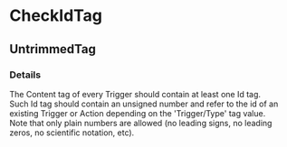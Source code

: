 ﻿---  
uid: Validator_5_10_3  
---

# CheckIdTag

## UntrimmedTag

### Details

The Content tag of every Trigger should contain at least one Id tag.  
Such Id tag should contain an unsigned number and refer to the id of an existing Trigger or Action depending on the 'Trigger\/Type' tag value.  
Note that only plain numbers are allowed (no leading signs, no leading zeros, no scientific notation, etc).
